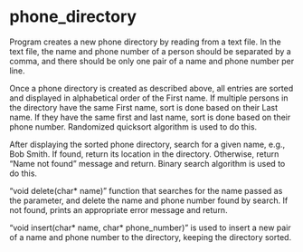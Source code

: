 # phone_directory


Program creates a new phone directory by reading from a text file. In the text file, the name and phone number of a person should be separated by a comma, and there should be only one pair of a name and phone number per line. 

Once a phone directory is created as described above, all entries are sorted and displayed in alphabetical order of the First name. If multiple persons in the directory have the same First name, sort is done based on their Last name. If they have the same first and last name, sort is done based on their phone number. Randomized quicksort algorithm is used to do this.

After displaying the sorted phone directory, search for a given name, e.g., Bob Smith. If found, return its location in the directory. Otherwise, return “Name not found” message and return. Binary search algorithm is used to do this. 

“​void delete(char* name)​” function that searches for the name passed as the parameter, and delete the name and phone number found by search. If not found, prints an appropriate error message and return.

 “​void insert(char* name, char* phone_number)​” is used to insert a new pair of a name and phone number to the directory, keeping the directory sorted.
